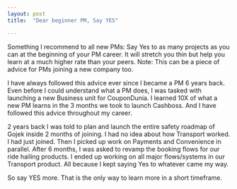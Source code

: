 ```yaml
---
layout: post
title:  "Dear beginner PM, Say YES"

---
```


Something I recommend to all new PMs: Say Yes to as many projects as you can at the beginning of your PM career. It will stretch you thin but help you learn at a much higher rate than your peers. Note: This can be a piece of advice for PMs joining a new company too.

I have always followed this advice ever since I became a PM 6 years back. Even before I could understand what a PM does, I was tasked with launching a new Business unit for CouponDunia. I learned 10X of what a new PM learns in the 3 months we took to launch Cashboss. And I have followed this advice throughout my career.

2 years back I was told to plan and launch the entire safety roadmap of Gojek inside 2 months of joining. I had no idea about how Transport worked. I had just joined. Then I picked up work on Payments and Convenience in parallel. After 6 months, I was asked to revamp the booking flows for our ride hailing products. I ended up working on all major flows/systems in our Transport product. All because I kept saying Yes to whatever came my way.

So say YES more. That is the only way to learn more in a short timeframe.
